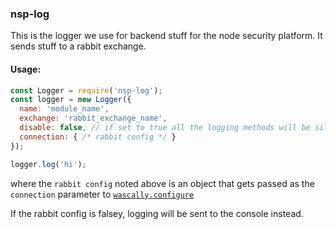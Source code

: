 ### nsp-log

This is the logger we use for backend stuff for the node security platform. It sends stuff to a rabbit exchange.

#### Usage:

```js
const Logger = require('nsp-log');
const logger = new Logger({
  name: 'module_name',
  exchange: 'rabbit_exchange_name',
  disable: false, // if set to true all the logging methods will be silently ignored
  connection: { /* rabbit config */ }
});

logger.log('hi');
```

where the `rabbit config` noted above is an object that gets passed as the `connection` parameter to [`wascally.configure`](https://github.com/leankit-labs/wascally#addconnection--options-)

If the rabbit config is falsey, logging will be sent to the console instead.
